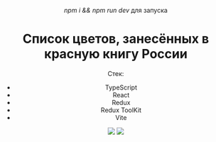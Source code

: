 <div align='center'>
   <p><i>npm i && npm run dev</i> для запуска</p>

   <h1>Список цветов, занесённых в красную книгу России</h1>

   Стек:
   - TypeScript
   - React
   - Redux
   - Redux ToolKit
   - Vite

   <img src='https://sun9-17.userapi.com/impg/oo4LSpDeIKZSAizi9zph4aarTcdrNQUtu4BqIA/SwCqVAC2Aik.jpg?size=1088x605&quality=96&sign=28d1acf3ea7dfa896fae7c781c51e69d&type=album'></img>
   <img src='https://sun9-46.userapi.com/impg/83iZh4CKl7iHfUoKGVR5fJKQHzPQqCST1j8MDw/7yWpWuyXeZ8.jpg?size=346x695&quality=96&sign=708f9580f0a7b62626f928f91a04cc59&type=album'></img>
</div>


